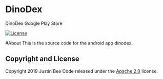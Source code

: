 # DinoDex
DinoDex Google Play Store


[![License](https://img.shields.io/badge/License-Apache%202.0-blue.svg)](https://opensource.org/licenses/Apache-2.0)

#About
This is the source code for the android app dinodex.

## Copyright and License

Copyright 2019 Justin Bee Code released under the [Apache 2.0](https://github.com/BlackrockDigital/startbootstrap-the-big-picture/blob/gh-pages/LICENSE) license.
